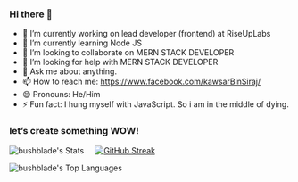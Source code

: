 ### Hi there 👋

- 🔭 I’m currently working on lead developer (frontend) at RiseUpLabs
- 🌱 I’m currently learning Node JS
- 👯 I’m looking to collaborate on MERN STACK DEVELOPER
- 🤔 I’m looking for help with MERN STACK DEVELOPER
- 💬 Ask me about anything.
- 📫 How to reach me: https://www.facebook.com/kawsarBinSiraj/
- 😄 Pronouns: He/Him
- ⚡ Fun fact: I hung myself with JavaScript. So i am in the middle of dying. 


### let’s create something WOW!

![bushblade's Stats](https://github-readme-stats.vercel.app/api?username=kawsarBinSiraj&theme=swift&show_icons=true) &nbsp; &nbsp; [![GitHub Streak](https://github-readme-streak-stats.herokuapp.com?user=kawsarBinSiraj&theme=swift)](https://git.io/streak-stats)

![bushblade's Top Languages](https://github-readme-stats.vercel.app/api/top-langs/?username=kawsarBinSiraj&theme=swift&show_icons=true&layout=compact)

